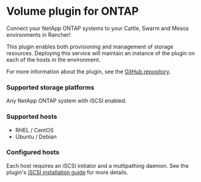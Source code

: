 # Volume plugin for ONTAP

Connect your NetApp ONTAP systems to your Cattle, Swarm and Mesos environments in Rancher!

This plugin enables both provisioning and management of storage resources. Deploying this service will maintain an instance of the plugin on each of the hosts in the environment.

For more information about the plugin, see the [GitHub repository](https://github.com/NetApp/netappdvp).

### Supported storage platforms
Any NetApp ONTAP system with iSCSI enabled.

### Supported hosts
* RHEL / CentOS
* Ubuntu / Debian

### Configured hosts
Each host requires an iSCSI initiator and a multipathing daemon. See the plugin's [iSCSI installation guide](https://github.com/NetApp/netappdvp#iscsi) for more details.
